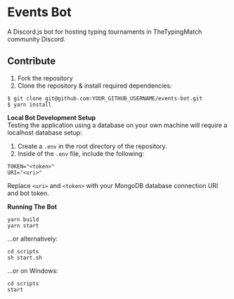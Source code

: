 # Events Bot
A Discord.js bot for hosting typing tournaments in TheTypingMatch community Discord.

## Contribute
1. Fork the repository
2. Clone the repository & install required dependencies:
```
$ git clone git@github.com:YOUR_GITHUB_USERNAME/events-bot.git
$ yarn install
```

**Local Bot Development Setup**
<br>
Testing the application using a database on your own machine will require a localhost database setup:

1. Create a `.env` in the root directory of the repository.
2. Inside of the `.env` file, include the following:
```
TOKEN="<token>"
URI="<uri>"
```
Replace `<uri>` and `<token>` with your MongoDB database connection URI and bot token.

**Running The Bot**
```
yarn build
yarn start
```
...or alternatively:
```
cd scripts
sh start.sh
```
...or on Windows:
```
cd scripts
start
```
